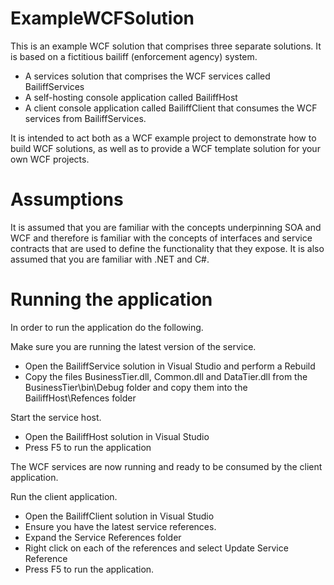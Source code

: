 ExampleWCFSolution
==================

This is an example WCF solution that comprises three separate solutions. It is based on a fictitious bailiff (enforcement agency) system.

- A services solution that comprises the WCF services called BailiffServices
- A self-hosting console application called BailiffHost
- A client console application called BailiffClient that consumes the WCF services from BailiffServices.

It is intended to act both as a WCF example project to demonstrate how to build WCF solutions, as well as to provide a WCF template solution for your own WCF projects.

Assumptions
============
It is assumed that you are familiar with the concepts underpinning SOA and WCF and therefore is familiar with the concepts of interfaces and service contracts that are used to define the functionality that they expose. It is also assumed that you are familiar with .NET and C#.

Running the application
=======================
In order to run the application do the following.

Make sure you are running the latest version of the service.
- Open the BailiffService solution in Visual Studio and perform a Rebuild
- Copy the files BusinessTier.dll, Common.dll and DataTier.dll from the BusinessTier\bin\Debug folder and copy them into the BailiffHost\Refences folder

Start the service host.
- Open the BailiffHost solution in Visual Studio
- Press F5 to run the application

The WCF services are now running and ready to be consumed by the client application.

Run the client application.
- Open the BailiffClient solution in Visual Studio
- Ensure you have the latest service references.
- Expand the Service References folder
- Right click on each of the references and select Update Service Reference
- Press F5 to run the application.





